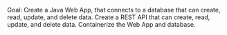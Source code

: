 
Goal: 
Create a Java Web App, that connects to a database that can create, read, update, and delete data. 
Create a REST API that can create, read, update, and delete data. 
Containerize the Web App and database.
